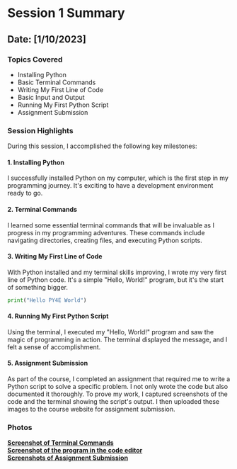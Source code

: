 # Session 1 Summary

## Date: [1/10/2023]

### Topics Covered

- Installing Python
- Basic Terminal Commands
- Writing My First Line of Code
- Basic Input and Output
- Running My First Python Script
- Assignment Submission

### Session Highlights

During this session, I accomplished the following key milestones:

#### 1. Installing Python

I successfully installed Python on my computer, which is the first step in my programming journey. It's exciting to have a development environment ready to go.

#### 2. Terminal Commands

I learned some essential terminal commands that will be invaluable as I progress in my programming adventures. These commands include navigating directories, creating files, and executing Python scripts.

#### 3. Writing My First Line of Code

With Python installed and my terminal skills improving, I wrote my very first line of Python code. It's a simple "Hello, World!" program, but it's the start of something bigger.

```python
print("Hello PY4E World")
```

#### 4. Running My First Python Script

Using the terminal, I executed my "Hello, World!" program and saw the magic of programming in action. The terminal displayed the message, and I felt a sense of accomplishment.

#### 5. Assignment Submission

As part of the course, I completed an assignment that required me to write a Python script to solve a specific problem. I not only wrote the code but also documented it thoroughly. To prove my work, I captured screenshots of the code and the terminal showing the script's output. I then uploaded these images to the course website for assignment submission.

### Photos

**[Screenshot of Terminal Commands](https://github.com/IslamAlii/My-OSSU-Computer-Science-Learning-Path/blob/main/Intro%20CS/01%20-%20Python%20for%20Everybody/01%20-%20Installing%20Python/Image%20of%20the%20program%20being%20executed%20in%20the%20command%20line%20or%20terminal.PNG?raw=true)** <br/>
**[Screenshot of the program in the code editor](https://github.com/IslamAlii/My-OSSU-Computer-Science-Learning-Path/blob/main/Intro%20CS/01%20-%20Python%20for%20Everybody/01%20-%20Installing%20Python/Image%20of%20the%20program%20being%20edited%20in%20a%20text%20editor.PNG?raw=true)** <br/>
**[Screenshots of Assignment Submission]()** <br/>
